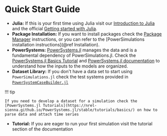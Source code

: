 # Quick Start Guide

  - **Julia:** If this is your first time using Julia visit our [Introduction to Julia](https://nrel-Sienna.github.io/SIIP-Tutorial/fundamentals/introduction-to-julia/) and the official [Getting started with Julia](https://julialang.org/learning/).
  - **Package Installation:** If you want to install packages check the [Package Manager](https://pkgdocs.julialang.org/v1/environments/) instructions, or you can refer to the [PowerSimulations installation instructions](@ref Installation).
  - **PowerSystems:** [PowerSystems.jl](https://github.com/nrel-Sienna/PowerSystems.jl) manages the data and is a fundamental dependency of PowerSimulations.jl. Check the [PowerSystems.jl Basics Tutorial](https://nrel-sienna.github.io/PowerSystems.jl/stable/tutorials/basics/) and [PowerSystems.jl documentation](https://nrel-Sienna.github.io/PowerSystems.jl/stable/) to understand how the inputs to the models are organized.
  - **Dataset Library:** If you don't have a data set to start using `PowerSimulations.jl` check the test systems provided in [`PowerSystemCaseBuilder.jl`](https://nrel-sienna.github.io/PowerSystems.jl/stable/tutorials/powersystembuilder/)

!!! tip
    
    If you need to develop a dataset for a simulation check the [PowerSystems.jl Tutorials](https://nrel-sienna.github.io/PowerSystems.jl/stable/tutorials/basics/) on how to parse data and attach time series

  - **Tutorial:** If you are eager to run your first simulation visit the tutorial section of the documentation
